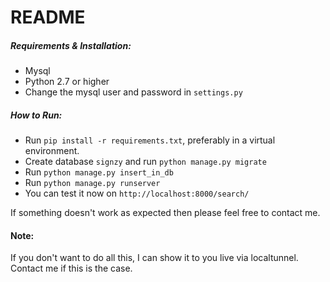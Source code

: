 # README

##### Requirements & Installation:

 * Mysql
 * Python 2.7 or higher
 * Change the mysql user and password in `settings.py`

##### How to Run:
 * Run `pip install -r requirements.txt`, preferably in a virtual environment.
 * Create database `signzy` and run `python manage.py migrate`
 * Run `python manage.py insert_in_db`
 * Run `python manage.py runserver`
 * You can test it now on `http://localhost:8000/search/`

If something doesn't work as expected then please feel free to contact me.

#### Note:
If you don't want to do all this, I can show it to you live via localtunnel. Contact me if this is the case.
